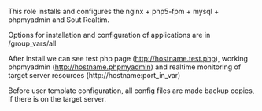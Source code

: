 This role installs and configures the nginx + php5-fpm + mysql + phpmyadmin and Sout Realtim.

Options for installation and configuration of applications are in /group_vars/all

After install we can see test php page (http://hostname.test.php), working phpmyadmin (http://hostname.phpmyadmin) and realtime monitoring of target server resources (http://hostname:port_in_var)



Before user template configuration, all config files are made backup copies, if there is on the target server.

